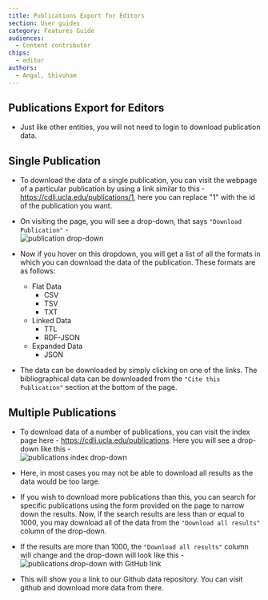 ```yaml
---
title: Publications Export for Editors
section: User guides
category: Features Guide
audiences:
  - Content contributor
chips:
  - editor
authors:
  - Angal, Shivoham
---
```


## Publications Export for Editors

- Just like other entities, you will not need to login to download publication data.

## Single Publication

- To download the data of a single publication, you can visit the webpage of a particular publication by using a link similar to this - https://cdli.ucla.edu/publications/1, here you can replace "1" with the id of the publication you want.

- On visiting the page, you will see a drop-down, that says `"Download Publication"` - <br>
![publication drop-down](/cdli-docs/images/publication-dd.png)

- Now if you hover on this dropdown, you will get a list of all the formats in which you can download the data of the publication. These formats are as follows:
  - Flat Data
    - CSV
    - TSV
    - TXT
  - Linked Data
    - TTL
    - RDF-JSON
  - Expanded Data 
    - JSON

- The data can be downloaded by simply clicking on one of the links. The bibliographical data can be downloaded from the `"Cite this Publication"` section at the bottom of the page.

## Multiple Publications

- To download data of a number of publications, you can visit the index page here - https://cdli.ucla.edu/publications. Here you will see a drop-down like this - <br>
![publications index drop-down](/cdli-docs/images/publications-dd-1.png)

- Here, in most cases you may not be able to download all results as the data would be too large. 

- If you wish to download more publications than this, you can search for specific publications using the form provided on the page to narrow down the results. Now, if the search results are less than or equal to 1000, you may download all of the data from the `"Download all results"` column of the drop-down.

- If the results are more than 1000, the `"Download all results"` column will change and the drop-down will look like this - <br>
![publications drop-down with GitHub link](/cdli-docs/images/publications-dd-2.png)

- This will show you a link to our Github data repository. You can visit github and download more data from there.
